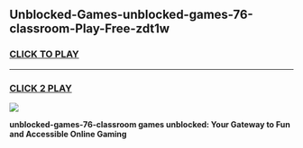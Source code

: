
## Unblocked-Games-unblocked-games-76-classroom-Play-Free-zdt1w
<h3>
<a href="https://premium76.site?title=unblocked-games-76-classroom&ref=20A">CLICK TO PLAY</a></h3>
<hr>

<h3>
<a href="https://premium76.site?title=unblocked-games-76-classroom&ref=20A">CLICK 2 PLAY</a>
  
</h3>

<a href="https://premium76.site?title=unblocked-games-76-classroom&ref=20A"><img src="https://clearcache.store/games.png"></a>


**unblocked-games-76-classroom games unblocked: Your Gateway to Fun and Accessible Online Gaming**
